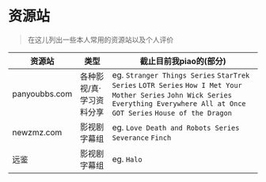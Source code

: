 # 资源站

> 在这儿列出一些本人常用的资源站以及个人评价


| 资源站 | 类型 | 截止目前我piao的(部分) |
| ------ | ---- | -------- |
| panyoubbs.com  | 各种影视/真·学习资料分享 | eg. `Stranger Things Series` `StarTrek Series` `LOTR Series` `How I Met Your Mother Series` `John Wick Series`  `Everything Everywhere All at Once` `GOT Series` `House of the Dragon`|
| newzmz.com | 影视剧字幕组 | eg. `Love Death and Robots Series` `Severance` `Finch` |
| 远鉴 | 影视剧字幕组 | eg. `Halo` |
